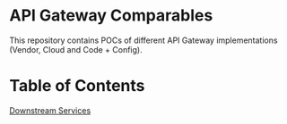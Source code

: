 # API Gateway Comparables
This repository contains POCs of different API Gateway implementations (Vendor, Cloud and Code + Config).

# Table of Contents

[Downstream Services](https://github.com/allanchua101/api-gateway-comparables/tree/master/001_downstream-services)
